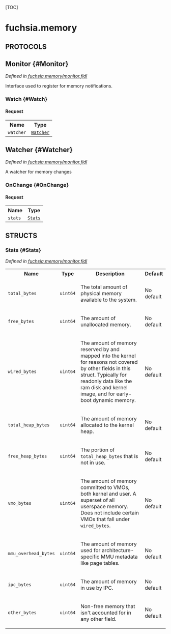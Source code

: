 [TOC]

# fuchsia.memory


## **PROTOCOLS**

## Monitor {#Monitor}
*Defined in [fuchsia.memory/monitor.fidl](https://fuchsia.googlesource.com/fuchsia/+/master/sdk/fidl/fuchsia.memory/monitor.fidl#8)*

<p>Interface used to register for memory notifications.</p>

### Watch {#Watch}


#### Request
<table>
    <tr><th>Name</th><th>Type</th></tr>
    <tr>
            <td><code>watcher</code></td>
            <td>
                <code><a class='link' href='#Watcher'>Watcher</a></code>
            </td>
        </tr></table>



## Watcher {#Watcher}
*Defined in [fuchsia.memory/monitor.fidl](https://fuchsia.googlesource.com/fuchsia/+/master/sdk/fidl/fuchsia.memory/monitor.fidl#47)*

<p>A watcher for memory changes</p>

### OnChange {#OnChange}


#### Request
<table>
    <tr><th>Name</th><th>Type</th></tr>
    <tr>
            <td><code>stats</code></td>
            <td>
                <code><a class='link' href='#Stats'>Stats</a></code>
            </td>
        </tr></table>





## **STRUCTS**

### Stats {#Stats}
*Defined in [fuchsia.memory/monitor.fidl](https://fuchsia.googlesource.com/fuchsia/+/master/sdk/fidl/fuchsia.memory/monitor.fidl#12)*





<table>
    <tr><th>Name</th><th>Type</th><th>Description</th><th>Default</th></tr><tr>
            <td><code>total_bytes</code></td>
            <td>
                <code>uint64</code>
            </td>
            <td><p>The total amount of physical memory available to the system.</p>
</td>
            <td>No default</td>
        </tr><tr>
            <td><code>free_bytes</code></td>
            <td>
                <code>uint64</code>
            </td>
            <td><p>The amount of unallocated memory.</p>
</td>
            <td>No default</td>
        </tr><tr>
            <td><code>wired_bytes</code></td>
            <td>
                <code>uint64</code>
            </td>
            <td><p>The amount of memory reserved by and mapped into the kernel for reasons
not covered by other fields in this struct. Typically for readonly data
like the ram disk and kernel image, and for early-boot dynamic memory.</p>
</td>
            <td>No default</td>
        </tr><tr>
            <td><code>total_heap_bytes</code></td>
            <td>
                <code>uint64</code>
            </td>
            <td><p>The amount of memory allocated to the kernel heap.</p>
</td>
            <td>No default</td>
        </tr><tr>
            <td><code>free_heap_bytes</code></td>
            <td>
                <code>uint64</code>
            </td>
            <td><p>The portion of <code>total_heap_bytes</code> that is not in use.</p>
</td>
            <td>No default</td>
        </tr><tr>
            <td><code>vmo_bytes</code></td>
            <td>
                <code>uint64</code>
            </td>
            <td><p>The amount of memory committed to VMOs, both kernel and user.
A superset of all userspace memory.
Does not include certain VMOs that fall under <code>wired_bytes</code>.</p>
</td>
            <td>No default</td>
        </tr><tr>
            <td><code>mmu_overhead_bytes</code></td>
            <td>
                <code>uint64</code>
            </td>
            <td><p>The amount of memory used for architecture-specific MMU metadata
like page tables.</p>
</td>
            <td>No default</td>
        </tr><tr>
            <td><code>ipc_bytes</code></td>
            <td>
                <code>uint64</code>
            </td>
            <td><p>The amount of memory in use by IPC.</p>
</td>
            <td>No default</td>
        </tr><tr>
            <td><code>other_bytes</code></td>
            <td>
                <code>uint64</code>
            </td>
            <td><p>Non-free memory that isn't accounted for in any other field.</p>
</td>
            <td>No default</td>
        </tr>
</table>
















